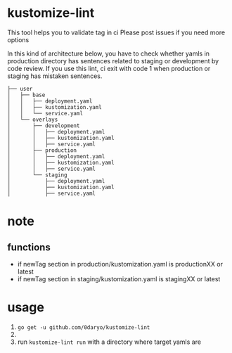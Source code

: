 # kustomize-lint

This tool helps you to validate tag in ci
Please post issues if you need more options

In this kind of architecture below, you have to check whether yamls in production directory has sentences related to staging or development by code review.
If you use this lint, ci exit with code 1 when production or staging has mistaken sentences.

```
├── user
│   ├── base
│   │   ├── deployment.yaml
│   │   ├── kustomization.yaml
│   │   └── service.yaml
│   └── overlays
│       ├── development
│       │   ├── deployment.yaml
│       │   ├── kustomization.yaml
│       │   ├── service.yaml
│       ├── production
│       │   ├── deployment.yaml
│       │   ├── kustomization.yaml
│       │   ├── service.yaml
│       └── staging
│           ├── deployment.yaml
│           ├── kustomization.yaml
│           ├── service.yaml
```

# note
## functions
- if newTag section in production/kustomization.yaml is productionXX or latest
- if newTag section in staging/kustomization.yaml is stagingXX or latest

# usage

1. `go get -u github.com/0daryo/kustomize-lint`
2.
3. run `kustomize-lint run` with a directory where target yamls are
